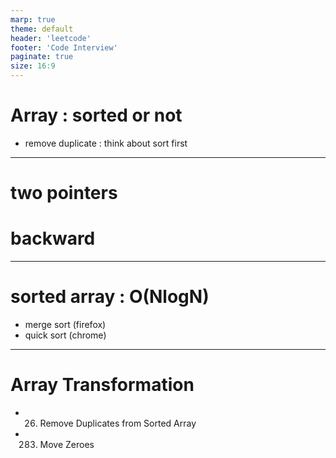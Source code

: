 ```yaml
---
marp: true
theme: default
header: 'leetcode'
footer: 'Code Interview'
paginate: true
size: 16:9
---
```


# Array : sorted or not

- remove duplicate : think about sort first

---

# two pointers

# backward

---

# sorted array : O(NlogN)

- merge sort (firefox)
- quick sort (chrome)

---

# Array Transformation

- 26. Remove Duplicates from Sorted Array
- 283. Move Zeroes
